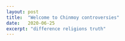 ```yaml
---
layout: post
title:  "Welcome to Chinmoy controversies"
date:   2020-06-25
excerpt: "difference religions truth"
---
```

